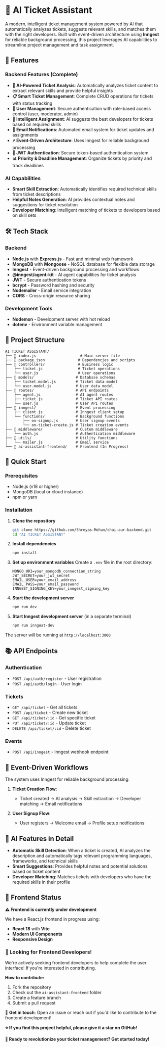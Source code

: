 # 🎫 AI Ticket Assistant

A modern, intelligent ticket management system powered by AI that automatically analyzes tickets, suggests relevant skills, and matches them with the right developers. Built with event-driven architecture using **Inngest** for reliable background processing, this project leverages AI capabilities to streamline project management and task assignment.

## 🚀 Features

### Backend Features (Complete)
- **🤖 AI-Powered Ticket Analysis**: Automatically analyzes ticket content to extract relevant skills and provide helpful insights
- **📋 Smart Ticket Management**: Complete CRUD operations for tickets with status tracking
- **👥 User Management**: Secure authentication with role-based access control (user, moderator, admin)
- **🎯 Intelligent Assignment**: AI suggests the best developers for tickets based on required skills
- **📧 Email Notifications**: Automated email system for ticket updates and assignments
- **⚡ Event-Driven Architecture**: Uses Inngest for reliable background processing
- **🔐 JWT Authentication**: Secure token-based authentication system
- **📊 Priority & Deadline Management**: Organize tickets by priority and track deadlines

### AI Capabilities
- **Smart Skill Extraction**: Automatically identifies required technical skills from ticket descriptions
- **Helpful Notes Generation**: AI provides contextual notes and suggestions for ticket resolution
- **Developer Matching**: Intelligent matching of tickets to developers based on skill sets

## 🛠️ Tech Stack

### Backend
- **Node.js** with **Express.js** - Fast and minimal web framework
- **MongoDB** with **Mongoose** - NoSQL database for flexible data storage
- **Inngest** - Event-driven background processing and workflows
- **@inngest/agent-kit** - AI agent capabilities for ticket analysis
- **JWT** - Secure authentication tokens
- **bcrypt** - Password hashing and security
- **Nodemailer** - Email service integration
- **CORS** - Cross-origin resource sharing

### Development Tools
- **Nodemon** - Development server with hot reload
- **dotenv** - Environment variable management

## 📁 Project Structure

```
AI TICKET ASSISTANT/
├── 📄 index.js                    # Main server file
├── 📄 package.json               # Dependencies and scripts
├── 📂 controllers/               # Business logic
│   ├── ticket.js                # Ticket operations
│   └── user.js                  # User operations
├── 📂 models/                   # Database schemas
│   ├── ticket.model.js         # Ticket data model
│   └── user.model.js           # User data model
├── 📂 routes/                   # API endpoints
│   ├── agent.js                # AI agent routes
│   ├── ticket.js               # Ticket API routes
│   └── user.js                 # User API routes
├── 📂 inngest/                  # Event processing
│   ├── client.js               # Inngest client setup
│   └── functions/              # Background functions
│       ├── on-signup.js        # User signup events
│       └── on-ticket-create.js # Ticket creation events
├── 📂 middleware/               # Custom middleware
│   └── auth.js                 # Authentication middleware
├── 📂 utils/                    # Utility functions
│   └── mailer.js               # Email service
└── 📂 ai-assistant-frontend/    # Frontend (In Progress)
```

## 🚀 Quick Start

### Prerequisites
- Node.js (v18 or higher)
- MongoDB (local or cloud instance)
- npm or yarn

### Installation

1. **Clone the repository**
   ```bash
   git clone https://github.com/Shreyas-Mohan/chai-aur-backend.git
   cd "AI TICKET ASSISTANT"
   ```

2. **Install dependencies**
   ```bash
   npm install
   ```

3. **Set up environment variables**
   Create a `.env` file in the root directory:
   ```env
   MONGO_URI=your_mongodb_connection_string
   JWT_SECRET=your_jwt_secret
   EMAIL_USER=your_email_address
   EMAIL_PASS=your_email_password
   INNGEST_SIGNING_KEY=your_inngest_signing_key
   ```

4. **Start the development server**
   ```bash
   npm run dev
   ```

5. **Start Inngest development server** (in a separate terminal)
   ```bash
   npm run inngest-dev
   ```

The server will be running at `http://localhost:3000`

## 📚 API Endpoints

### Authentication
- `POST /api/auth/register` - User registration
- `POST /api/auth/login` - User login

### Tickets
- `GET /api/ticket` - Get all tickets
- `POST /api/ticket` - Create new ticket
- `GET /api/ticket/:id` - Get specific ticket
- `PUT /api/ticket/:id` - Update ticket
- `DELETE /api/ticket/:id` - Delete ticket

### Events
- `POST /api/inngest` - Inngest webhook endpoint

## 🔄 Event-Driven Workflows

The system uses Inngest for reliable background processing:

1. **Ticket Creation Flow**:
   - Ticket created → AI analysis → Skill extraction → Developer matching → Email notifications

2. **User Signup Flow**:
   - User registers → Welcome email → Profile setup notifications

## 🎯 AI Features in Detail

- **Automatic Skill Detection**: When a ticket is created, AI analyzes the description and automatically tags relevant programming languages, frameworks, and technical skills
- **Smart Suggestions**: Provides helpful notes and potential solutions based on ticket content
- **Developer Matching**: Matches tickets with developers who have the required skills in their profile

## 🚧 Frontend Status

**⚠️ Frontend is currently under development**

We have a React.js frontend in progress using:
- **React 18** with **Vite**
- **Modern UI Components**
- **Responsive Design**

### 🤝 Looking for Frontend Developers!

We're actively seeking frontend developers to help complete the user interface! If you're interested in contributing.

**How to contribute:**
1. Fork the repository
2. Check out the `ai-assistant-frontend` folder
3. Create a feature branch
4. Submit a pull request

💬 **Get in touch**: Open an issue or reach out if you'd like to contribute to the frontend development!



**⭐ If you find this project helpful, please give it a star on GitHub!**

**🚀 Ready to revolutionize your ticket management? Get started today!**